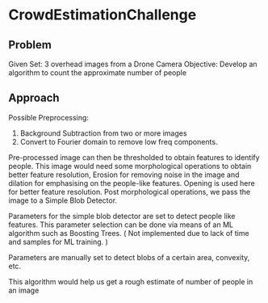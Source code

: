 # CrowdEstimationChallenge


## Problem

Given Set: 3 overhead images from a Drone Camera
Objective: Develop an algorithm to count the approximate number of people

## Approach
Possible Preprocessing:
 1. Background Subtraction from two or more images
 2. Convert to Fourier domain to remove low freq components.

 Pre-processed image can then be thresholded to obtain features to identify people.
 This image would need some morphological operations to obtain better feature resolution,
 Erosion for removing noise in the image and dilation for emphasising on the people-like features.
 Opening is used here for better feature resolution.
 Post morphological operations, we pass the image to a Simple Blob Detector.

 Parameters for the simple blob detector are set to detect people like features. This parameter selection can be done via means of an ML algorithm such as Boosting Trees. ( Not implemented due to lack of time and samples for ML training. )

 Parameters are manually set to detect blobs of a certain area, convexity, etc.

 This algorithm would help us get a rough estimate of number of people in an image
 

